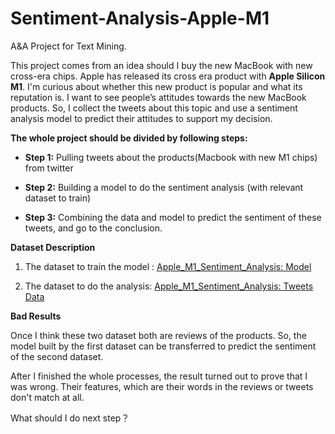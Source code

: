 # Sentiment-Analysis-Apple-M1
A&A Project for Text Mining. 

This project comes from an idea should I buy the new MacBook with new cross-era chips. Apple has released its cross era product with **Apple Silicon M1**. I'm curious about whether this new product is popular and what its reputation is. I want to see people’s attitudes towards the new MacBook products. So, I collect the tweets about this topic and use a sentiment analysis model to predict their attitudes to support my decision. 

**The whole project should be divided by following steps:**

- **Step 1:** Pulling tweets about the products(Macbook with new M1 chips) from twitter

- **Step 2:** Building a model to do the sentiment analysis (with relevant dataset to train)

- **Step 3:** Combining the data and model to predict the sentiment of these tweets, and go to the conclusion.

  

**Dataset Description**

1. The dataset to train the model : [Apple_M1_Sentiment_Analysis: Model](https://moodle.umt.edu/mod/hsuforum/discuss.php?d=729836)

2. The dataset to do the analysis: [Apple_M1_Sentiment_Analysis: Tweets Data](https://moodle.umt.edu/mod/hsuforum/discuss.php?d=729837)



**Bad Results**

Once I think these two dataset both are reviews of the products. So, the model built by the first dataset can be transferred to predict the sentiment of the second dataset.

After I finished the whole processes, the result turned out to prove that I was wrong. Their features, which are their words in the reviews or tweets don't match at all.

What should I do next step？

